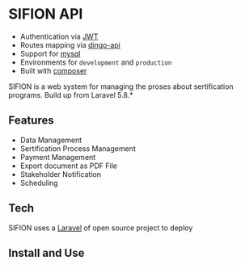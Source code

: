 # SIFION API 
- Authentication via [JWT](https://jwt.io/)
- Routes mapping via [dingo-api]()
- Support for [mysql](https://www.mysql.com/)
- Environments for `development` and `production`
- Built with [composer](https://getcomposer.org/)


SIFION is a web system for managing the proses about sertification programs. 
Build up from Laravel 5.8.*

## Features
- Data Management
- Sertification Process Management
- Payment Management
- Export document as PDF File
- Stakeholder Notification
- Scheduling

## Tech
SIFION uses a [Laravel](https://laravel.com/) of open source project to deploy

## Install and Use